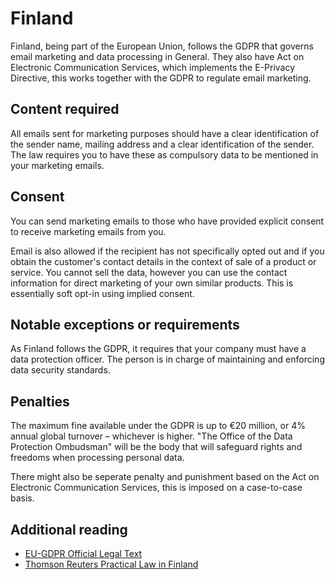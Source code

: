 # Finland

Finland, being part of the European Union, follows the GDPR that governs email marketing and data processing in General. They also have Act on Electronic Communication Services, which implements the E-Privacy Directive, this works together with the GDPR to regulate email marketing.

## Content required

All emails sent for marketing purposes should have a clear identification of the sender name, mailing address and a clear identification of the sender. The law requires you to have these as compulsory data to be mentioned in your marketing emails.

## Consent

You can send marketing emails to those who have provided explicit consent to receive marketing emails from you.

Email is also allowed if the recipient has not specifically opted out and if you obtain the customer's contact details in the context of sale of a product or service. You cannot sell the data, however you can use the contact information for direct marketing of your own similar products. This is essentially soft opt-in using implied consent.

## Notable exceptions or requirements

As Finland follows the GDPR, it requires that your company must have a data protection officer. The person is in charge of maintaining and enforcing data security standards.

## Penalties

The maximum fine available under the GDPR is up to €20 million, or 4% annual global turnover – whichever is higher. "The Office of the Data Protection Ombudsman" will be the body that will safeguard rights and freedoms when processing personal data.

There might also be seperate penalty and punishment based on the Act on Electronic Communication Services, this is imposed on a case-to-case basis.

## Additional reading

- [EU-GDPR Official Legal Text](https://gdpr-info.eu/)
- [Thomson Reuters Practical Law in Finland](https://uk.practicallaw.thomsonreuters.com/w-011-9947?transitionType=Default&contextData=(sc.Default)#co_anchor_a924016)

